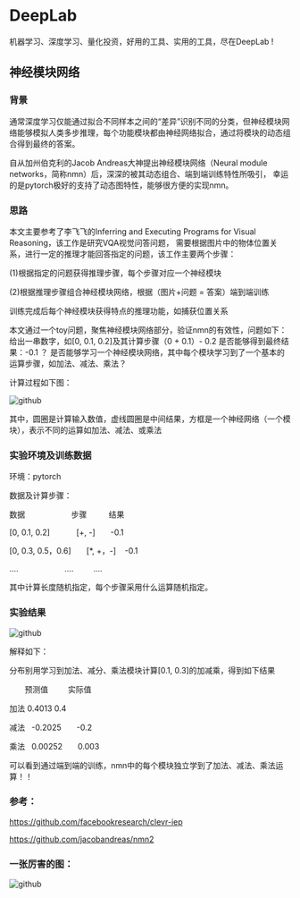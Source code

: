 DeepLab
=====
机器学习、深度学习、量化投资，好用的工具、实用的工具，尽在DeepLab ! 

神经模块网络
---------
### 背景
通常深度学习仅能通过拟合不同样本之间的“差异”识别不同的分类，但神经模块网络能够模拟人类多步推理，每个功能模块都由神经网络拟合，通过将模块的动态组合得到最终的答案。

自从加州伯克利的Jacob Andreas大神提出神经模块网络（Neural module networks，简称nmn）后，深深的被其动态组合、端到端训练特性所吸引，
幸运的是pytorch极好的支持了动态图特性，能够很方便的实现nmn。

### 思路
本文主要参考了李飞飞的Inferring and Executing Programs for Visual Reasoning，该工作是研究VQA视觉问答问题，
需要根据图片中的物体位置关系，进行一定的推理才能回答指定的问题，该工作主要两个步骤：

(1)根据指定的问题获得推理步骤，每个步骤对应一个神经模块

(2)根据推理步骤组合神经模块网络，根据（图片+问题 = 答案）端到端训练

训练完成后每个神经模块获得特点的推理功能，如捕获位置关系

本文通过一个toy问题，聚焦神经模块网络部分，验证nmn的有效性，问题如下：
给出一串数字，如[0, 0.1, 0.2]及其计算步骤（0 + 0.1）- 0.2 是否能够得到最终结果：-0.1 ？
是否能够学习一个神经模块网络，其中每个模块学习到了一个基本的运算步骤，如加法、减法、乘法？

计算过程如下图：

![github](https://github.com/junliangliu/nmn/blob/master/image/step.png "思路")

其中，圆圈是计算输入数值，虚线圆圈是中间结果，方框是一个神经网络（一个模块），表示不同的运算如加法、减法、或乘法

### 实验环境及训练数据
环境：pytorch

数据及计算步骤：

数据                     步骤          结果

[0, 0.1, 0.2]            [+, -]       -0.1

[0, 0.3, 0.5，0.6]       [*, +，-]    -0.1

....                     ....         ....

其中计算长度随机指定，每个步骤采用什么运算随机指定。


### 实验结果

![github](https://github.com/junliangliu/nmn/blob/master/image/result.png "结果")

解释如下：

分布别用学习到加法、减分、乘法模块计算[0.1, 0.3]的加减乘，得到如下结果

        预测值         实际值
        
加法     0.4013        0.4

减法    -0.2025       -0.2

乘法    0.00252       0.003

可以看到通过端到端的训练，nmn中的每个模块独立学到了加法、减法、乘法运算！！



### 参考：

https://github.com/facebookresearch/clevr-iep

https://github.com/jacobandreas/nmn2

### 一张厉害的图：

![github](https://github.com/junliangliu/nmn/blob/master/image/nmn.PNG "结果")
